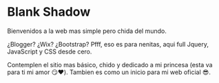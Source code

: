 # Blank Shadow
Bienvenidos a la web mas simple pero chida del mundo.

¿Blogger? ¿Wix? ¿Bootstrap? Pfff, eso es para nenitas, aqui full Jquery, JavaScript y CSS desde cero.

Contemplen el sitio mas básico, chido y dedicado a mi princesa (esta va para ti mi amor :smirk::heart:). Tambien es como un inicio para mi web oficial :sunglasses:.

